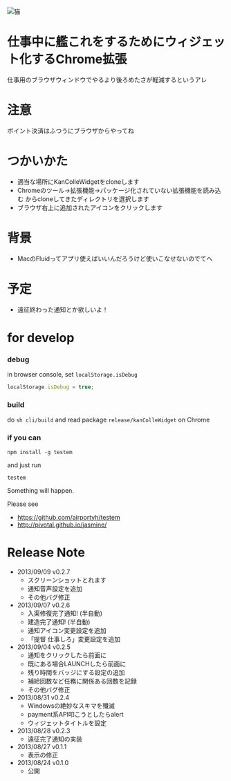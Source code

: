 ![猫](src/img/icon.png)
# 仕事中に艦これをするためにウィジェット化するChrome拡張
仕事用のブラウザウィンドウでやるより後ろめたさが軽減するというアレ

# 注意
ポイント決済はふつうにブラウザからやってね

# つかいかた
- 適当な場所にKanColleWidgetをcloneします
- Chromeのツール→拡張機能→パッケージ化されていない拡張機能を読み込む からcloneしてきたディレクトリを選択します
- ブラウザ右上に追加されたアイコンをクリックします

# 背景
- MacのFluidってアプリ使えばいいんだろうけど使いこなせないのでてへ

# 予定
- 遠征終わった通知とか欲しいよ！

# for develop
### debug
in browser console, set `localStorage.isDebug`

```javascript
localStorage.isDebug = true;
```

### build
do `sh cli/build`
and read package `release/kanColleWidget` on Chrome

### if you can
```
npm install -g testem
```
and just run
```
testem
```
Something will happen.

Please see
- https://github.com/airportyh/testem
- http://pivotal.github.io/jasmine/


# Release Note
- 2013/09/09 v0.2.7
    - スクリーンショットとれます
    - 通知音声設定を追加
    - その他バグ修正
- 2013/09/07 v0.2.6
    - 入渠修復完了通知! (半自動)
    - 建造完了通知! (半自動)
    - 通知アイコン変更設定を追加
    - 「提督 仕事しろ」変更設定を追加
- 2013/09/04 v0.2.5
    - 通知をクリックしたら前面に
    - 既にある場合LAUNCHしたら前面に
    - 残り時間をバッジにする設定の追加
    - 補給回数など任務に関係ある回数を記録
    - その他バグ修正
- 2013/08/31 v0.2.4
    - Windowsの絶妙なスキマを殲滅
    - payment系API叩こうとしたらalert
    - ウィジェットタイトルを設定
- 2013/08/28 v0.2.3
    - 遠征完了通知の実装
- 2013/08/27 v0.1.1
    - 表示の修正
- 2013/08/24 v0.1.0
    - 公開
